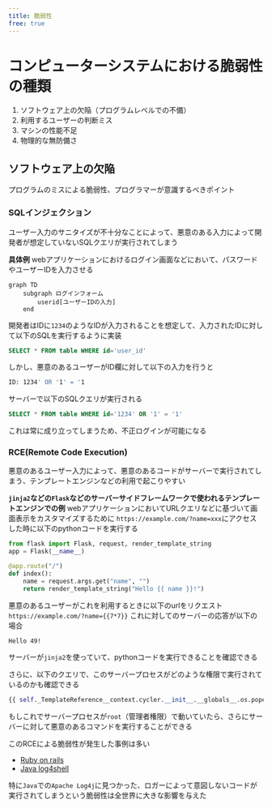 ```yaml
---
title: 脆弱性
free: true
---
```


# コンピューターシステムにおける脆弱性の種類

1. ソフトウェア上の欠陥（プログラムレベルでの不備）
2. 利用するユーザーの判断ミス
3. マシンの性能不足
4. 物理的な無防備さ


## ソフトウェア上の欠陥
プログラムのミスによる脆弱性、プログラマーが意識するべきポイント

### SQLインジェクション
ユーザー入力のサニタイズが不十分なことによって、悪意のある入力によって開発者が想定していないSQLクエリが実行されてしまう

**具体例**
webアプリケーションにおけるログイン画面などにおいて、パスワードやユーザーIDを入力させる
```mermaid
graph TD
    subgraph ログインフォーム
        userid[ユーザーIDの入力]
    end
```
開発者はIDに`1234`のようなIDが入力されることを想定して、入力されたIDに対して以下のSQLを実行するように実装
```sql
SELECT * FROM table WHERE id='user_id'
```
しかし、悪意のあるユーザーがID欄に対して以下の入力を行うと
```bash
ID: 1234' OR '1' = '1
```
サーバーで以下のSQLクエリが実行される
```sql
SELECT * FROM table WHERE id='1234' OR '1' = '1'
```
これは常に成り立ってしまうため、不正ログインが可能になる

### RCE(Remote Code Execution)
悪意のあるユーザー入力によって、悪意のあるコードがサーバーで実行されてしまう、テンプレートエンジンなどの利用で起こりやすい

**`jinja2`などの`Flask`などのサーバーサイドフレームワークで使われるテンプレートエンジンでの例**
webアプリケーションにおいてURLクエリなどに基づいて画面表示をカスタマイズするために
`https://example.com/?name=xxx`にアクセスした時に以下のpythonコードを実行する

```python
from flask import Flask, request, render_template_string
app = Flask(__name__)

@app.route("/")
def index():
    name = request.args.get("name", "")
    return render_template_string("Hello {{ name }}!")
```

悪意のあるユーザーがこれを利用するときに以下のurlをリクエスト
`https://example.com/?name={{7*7}}`
これに対してのサーバーの応答が以下の場合
```nginx
Hello 49!
```
サーバーが`jinja2`を使っていて、pythonコードを実行できることを確認できる

さらに、以下のクエリで、このサーバープロセスがどのような権限で実行されているのかも確認できる
```python
{{ self._TemplateReference__context.cycler.__init__.__globals__.os.popen('id').read() }}
```

もしこれでサーバープロセスが`root`（管理者権限）で動いていたら、さらにサーバーに対して悪意のあるコマンドを実行することができる

このRCEによる脆弱性が発生した事例は多い
- [Ruby on rails](https://jp.broadcom.com/support/security-center/attacksignatures/detail?asid=32518)
- [Java log4shell](https://www.ntt.com/business/services/xmanaged/lp/column/apache-log4j.html)

特に`Java`での`Apache Log4j`に見つかった、ロガーによって意図しないコードが実行されてしまうという脆弱性は全世界に大きな影響を与えた